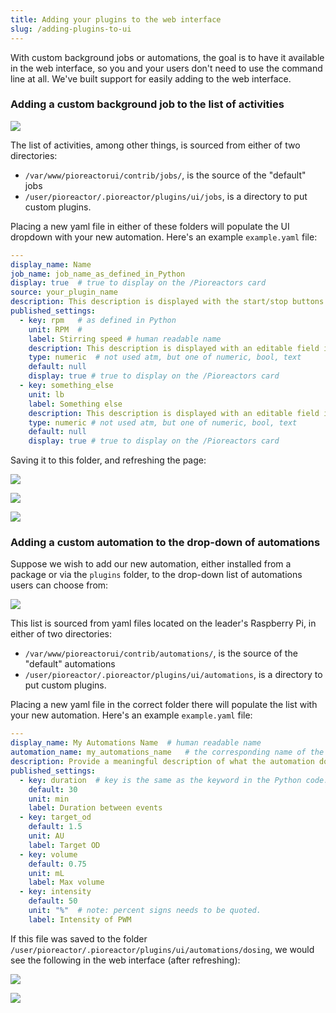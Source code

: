 ```yaml
---
title: Adding your plugins to the web interface
slug: /adding-plugins-to-ui
---
```


With custom background jobs or automations, the goal is to have it available in the web interface, so you and your users don't need to use the command line at all. We've built support for easily adding to the web interface.


### Adding a custom background job to the list of activities

![](/img/developer-guide/activities.png)


The list of activities, among other things, is sourced from either of two directories:
 - `/var/www/pioreactorui/contrib/jobs/`, is the source of the "default" jobs
 - `/user/pioreactor/.pioreactor/plugins/ui/jobs`, is a directory to put custom plugins.

Placing a new yaml file in either of these folders will populate the UI dropdown with your new automation. Here's an example `example.yaml` file:

```yaml
---
display_name: Name
job_name: job_name_as_defined_in_Python
display: true  # true to display on the /Pioreactors card
source: your_plugin_name
description: This description is displayed with the start/stop buttons in Manage / Activities.
published_settings:
  - key: rpm   # as defined in Python
    unit: RPM  #
    label: Stirring speed # human readable name
    description: This description is displayed with an editable field in Manage / Settings.
    type: numeric  # not used atm, but one of numeric, bool, text
    default: null
    display: true # true to display on the /Pioreactors card
  - key: something_else
    unit: lb
    label: Something else
    description: This description is displayed with an editable field in Manage / Settings.
    type: numeric # not used atm, but one of numeric, bool, text
    default: null
    display: true # true to display on the /Pioreactors card
```

Saving it to this folder, and refreshing the page:

![](/img/developer-guide/activities_with_example.png)

![](/img/developer-guide/settings_with_example.png)

![](/img/developer-guide/card_with_example.png)


### Adding a custom automation to the drop-down of automations

Suppose we wish to add our new automation, either installed from a package or via the `plugins` folder, to the drop-down list of automations users can choose from:

![](/img/developer-guide/dropdown_automations.png)

This list is sourced from yaml files located on the leader's Raspberry Pi, in either of two directories:
 - `/var/www/pioreactorui/contrib/automations/`, is the source of the "default" automations
 - `/user/pioreactor/.pioreactor/plugins/ui/automations`, is a directory to put custom plugins.

 Placing a new yaml file in the correct folder there will populate the list with your new automation. Here's an example `example.yaml` file:

```yaml
---
display_name: My Automations Name  # human readable name
automation_name: my_automations_name   # the corresponding name of the automation from the Python code.
description: Provide a meaningful description of what the automation does, when to use it, how it works...
published_settings:
  - key: duration  # key is the same as the keyword in the Python code.
    default: 30
    unit: min
    label: Duration between events
  - key: target_od
    default: 1.5
    unit: AU
    label: Target OD
  - key: volume
    default: 0.75
    unit: mL
    label: Max volume
  - key: intensity
    default: 50
    unit: "%"  # note: percent signs needs to be quoted.
    label: Intensity of PWM
```

If this file was saved to the folder `/user/pioreactor/.pioreactor/plugins/ui/automations/dosing`, we would see the following in the web interface (after refreshing):

![](/img/developer-guide/dropdown_automations_with_example.png)

![](/img/developer-guide/automations_example.png)

